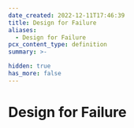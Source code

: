 ```yaml
---
date_created: 2022-12-11T17:46:39
title: Design for Failure
aliases:
  - Design for Failure
pcx_content_type: definition
summary: >-

hidden: true
has_more: false
---
```


# Design for Failure
